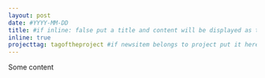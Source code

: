 ```yaml
---
layout: post
date: #YYYY-MM-DD
title: #if inline: false put a title and content will be displayed as tag
inline: true
projecttag: tagoftheproject #if newsitem belongs to project put it here
---
```

Some content
